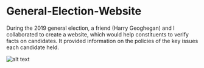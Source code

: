 # General-Election-Website
During the 2019 general election, a friend (Harry Geoghegan) and I collaborated to create a website, which would help constituents to verify facts on candidates. It provided information on the policies of the key issues each candidate held.

![alt text](https://github.com/[NahomAL]/[General-Election-Website]/blob/[master]/indexhtml.png?raw=true)
